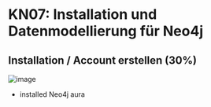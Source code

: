 # KN07: Installation und Datenmodellierung für Neo4j

## Installation / Account erstellen (30%)
![image](https://github.com/xmin12/Jeyakumuar_M165/assets/112725311/6c2f45ec-de28-4d7f-8305-79255553f6f4)
- installed Neo4j aura
